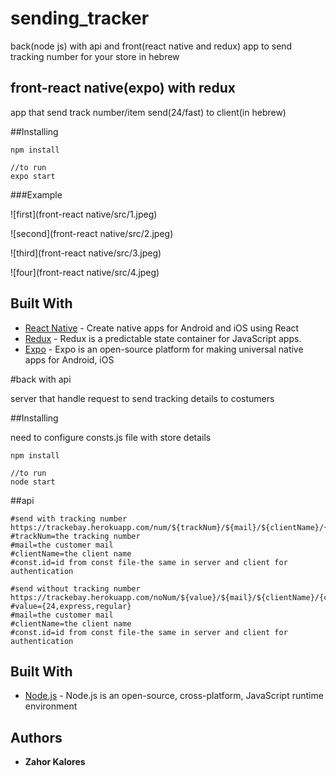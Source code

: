 # sending_tracker

back(node js) with api and front(react native and redux) app to send tracking number for your store in hebrew

## front-react native(expo) with redux

app that send track number/item send(24/fast) to client(in hebrew)

##Installing

```
npm install

//to run
expo start
```

###Example

![first](front-react native/src/1.jpeg)

![second](front-react native/src/2.jpeg)

![third](front-react native/src/3.jpeg)

![four](front-react native/src/4.jpeg)


## Built With

* [React Native](https://reactnative.dev/) - Create native apps for Android and iOS using React
* [Redux](https://redux.js.org/) - Redux is a predictable state container for JavaScript apps.
* [Expo](https://expo.io/) - Expo is an open-source platform for making universal native apps for Android, iOS

#back with api

server that handle request to send tracking details to costumers

##Installing

need to configure consts.js file with store details
```
npm install

//to run
node start
```

##api
```
#send with tracking number
https://trackebay.herokuapp.com/num/${trackNum}/${mail}/${clientName}/{const.id}
#trackNum=the tracking number
#mail=the customer mail
#clientName=the client name
#const.id=id from const file-the same in server and client for authentication

#send without tracking number
https://trackebay.herokuapp.com/noNum/${value}/${mail}/${clientName}/{const.id}
#value={24,express,regular}
#mail=the customer mail
#clientName=the client name
#const.id=id from const file-the same in server and client for authentication
```

## Built With

* [Node.js](https://nodejs.org/en/) - Node.js is an open-source, cross-platform, JavaScript runtime environment
## Authors

* **Zahor Kalores**


